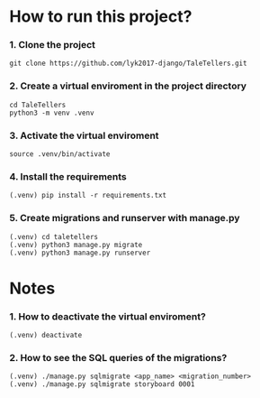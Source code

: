 # How to run this project?

### 1. Clone the project

    git clone https://github.com/lyk2017-django/TaleTellers.git

### 2. Create a virtual enviroment in the project directory

    cd TaleTellers
    python3 -m venv .venv

### 3. Activate the virtual enviroment

    source .venv/bin/activate

### 4. Install the requirements

    (.venv) pip install -r requirements.txt

### 5. Create migrations and runserver with manage.py
    
    (.venv) cd taletellers
    (.venv) python3 manage.py migrate
    (.venv) python3 manage.py runserver
    
# Notes 

### 1. How to deactivate the virtual enviroment?

    (.venv) deactivate

### 2. How to see the SQL queries of the migrations?

    (.venv) ./manage.py sqlmigrate <app_name> <migration_number>
    (.venv) ./manage.py sqlmigrate storyboard 0001
